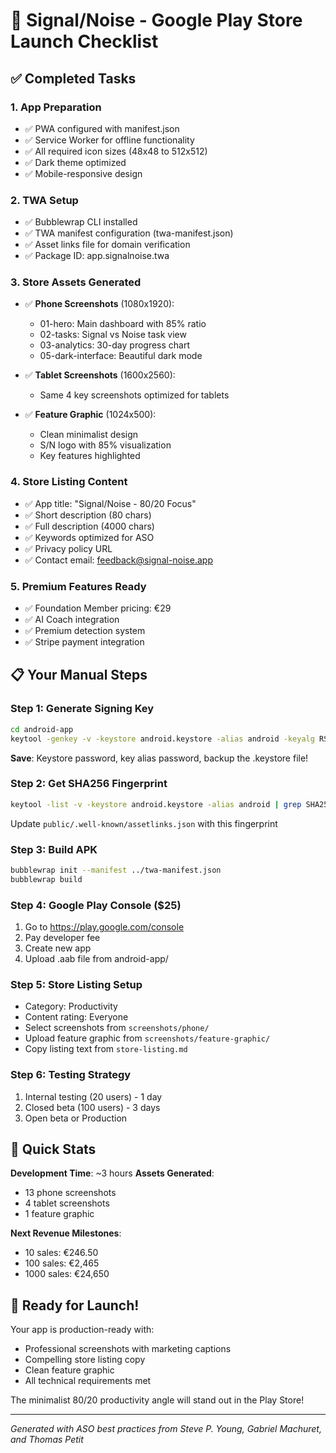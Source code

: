 # 🎯 Signal/Noise - Google Play Store Launch Checklist

## ✅ Completed Tasks

### 1. App Preparation
- ✅ PWA configured with manifest.json
- ✅ Service Worker for offline functionality
- ✅ All required icon sizes (48x48 to 512x512)
- ✅ Dark theme optimized
- ✅ Mobile-responsive design

### 2. TWA Setup
- ✅ Bubblewrap CLI installed
- ✅ TWA manifest configuration (twa-manifest.json)
- ✅ Asset links file for domain verification
- ✅ Package ID: app.signalnoise.twa

### 3. Store Assets Generated
- ✅ **Phone Screenshots** (1080x1920):
  - 01-hero: Main dashboard with 85% ratio
  - 02-tasks: Signal vs Noise task view
  - 03-analytics: 30-day progress chart
  - 05-dark-interface: Beautiful dark mode

- ✅ **Tablet Screenshots** (1600x2560):
  - Same 4 key screenshots optimized for tablets

- ✅ **Feature Graphic** (1024x500):
  - Clean minimalist design
  - S/N logo with 85% visualization
  - Key features highlighted

### 4. Store Listing Content
- ✅ App title: "Signal/Noise - 80/20 Focus"
- ✅ Short description (80 chars)
- ✅ Full description (4000 chars)
- ✅ Keywords optimized for ASO
- ✅ Privacy policy URL
- ✅ Contact email: feedback@signal-noise.app

### 5. Premium Features Ready
- ✅ Foundation Member pricing: €29
- ✅ AI Coach integration
- ✅ Premium detection system
- ✅ Stripe payment integration

## 📋 Your Manual Steps

### Step 1: Generate Signing Key
```bash
cd android-app
keytool -genkey -v -keystore android.keystore -alias android -keyalg RSA -keysize 2048 -validity 10000
```
**Save**: Keystore password, key alias password, backup the .keystore file!

### Step 2: Get SHA256 Fingerprint
```bash
keytool -list -v -keystore android.keystore -alias android | grep SHA256
```
Update `public/.well-known/assetlinks.json` with this fingerprint

### Step 3: Build APK
```bash
bubblewrap init --manifest ../twa-manifest.json
bubblewrap build
```

### Step 4: Google Play Console ($25)
1. Go to https://play.google.com/console
2. Pay developer fee
3. Create new app
4. Upload .aab file from android-app/

### Step 5: Store Listing Setup
- Category: Productivity
- Content rating: Everyone
- Select screenshots from `screenshots/phone/`
- Upload feature graphic from `screenshots/feature-graphic/`
- Copy listing text from `store-listing.md`

### Step 6: Testing Strategy
1. Internal testing (20 users) - 1 day
2. Closed beta (100 users) - 3 days
3. Open beta or Production

## 🎯 Quick Stats

**Development Time**: ~3 hours
**Assets Generated**:
- 13 phone screenshots
- 4 tablet screenshots
- 1 feature graphic

**Next Revenue Milestones**:
- 10 sales: €246.50
- 100 sales: €2,465
- 1000 sales: €24,650

## 🚀 Ready for Launch!

Your app is production-ready with:
- Professional screenshots with marketing captions
- Compelling store listing copy
- Clean feature graphic
- All technical requirements met

The minimalist 80/20 productivity angle will stand out in the Play Store!

---
*Generated with ASO best practices from Steve P. Young, Gabriel Machuret, and Thomas Petit*